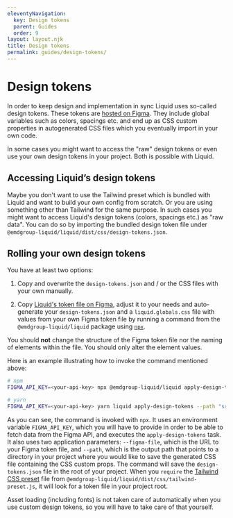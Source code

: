 ```yaml
---
eleventyNavigation:
  key: Design tokens
  parent: Guides
  order: 9
layout: layout.njk
title: Design tokens
permalink: guides/design-tokens/
---
```



# Design tokens

In order to keep design and implementation in sync Liquid uses so-called design tokens. These tokens are [hosted on Figma][liquid tokens on figma]. They include global variables such as colors, spacings etc. and end up as CSS custom properties in autogenerated CSS files which you eventually import in your own code.

In some cases you might want to access the "raw" design tokens or even use your own design tokens in your project. Both is possible with Liquid. 

## Accessing Liquid’s design tokens

Maybe you don't want to use the Tailwind preset which is bundled with Liquid and want to build your own config from scratch. Or you are using something other than Tailwind for the same purpose. In such cases you might want to access Liquid's design tokens (colors, spacings etc.) as "raw data". You can do so by importing the bundled design token file under `@emdgroup-liquid/liquid/dist/css/design-tokens.json`.

## Rolling your own design tokens

You have at least two options:

1. Copy and overwrite the `design-tokens.json` and / or the CSS files with your own manually.

2. Copy [Liquid's token file on Figma][liquid tokens on figma], adjust it to your needs and auto-generate your `design-tokens.json` and a `liquid.globals.css` file with values from your own Figma token file by running a command from the `@emdgroup-liquid/liquid` package using [`npx`](https://docs.npmjs.com/cli/v7/commands/npx).

<ld-notice headline="Note" mode="warning">
  You should <strong>not</strong> change the structure of the Figma token file nor the naming of elements within the file. You should only alter the element values.
</ld-notice>

Here is an example illustrating how to invoke the command mentioned above:

```bash
# npm
FIGMA_API_KEY=<your-api-key> npx @emdgroup-liquid/liquid apply-design-tokens --path "src/your/output/path" --figma-file "https://www.figma.com/file/<figma_id>/<file_name>?node-id=<node_id>"

# yarn
FIGMA_API_KEY=<your-api-key> yarn liquid apply-design-tokens --path "src/your/output/path" --figma-file "https://www.figma.com/file/<figma_id>/<file_name>?node-id=<node_id>"
```

As you can see, the command is invoked with `npx`. It uses an environment variable `FIGMA_API_KEY`, which you will have to provide in order to be able to fetch data from the Figma API, and executes the `apply-design-tokens` task. It also uses two application parameters: `--figma-file`, which is the URL to your Figma token file, and `--path`, which is the output path that points to a directory in your project where you would like to save the generated CSS file containing the CSS custom props. The command will save the `design-tokens.json` file in the root of your project. When you `require` the [Tailwind CSS preset](https://tailwindcss.com/docs/presets) file from `@emdgroup-liquid/liquid/dist/css/tailwind-preset.js`, it will look for a token file in your project root.

<ld-notice headline="Note" mode="warning">
  Asset loading (including fonts) is not taken care of automatically when you use custom design tokens, so you will have to take care of that yourself. 
</ld-notice>

<docs-page-nav prev-href="guides/tailwindcss-integration/" next-title="Sandbox applications" next-href="guides/sandbox-applications/"></docs-page-nav>

[liquid tokens on figma]: https://www.figma.com/file/JcDMeUwec9e185HfBgT9XE/Liquid-Oxygen?node-id=2615%3A28396
